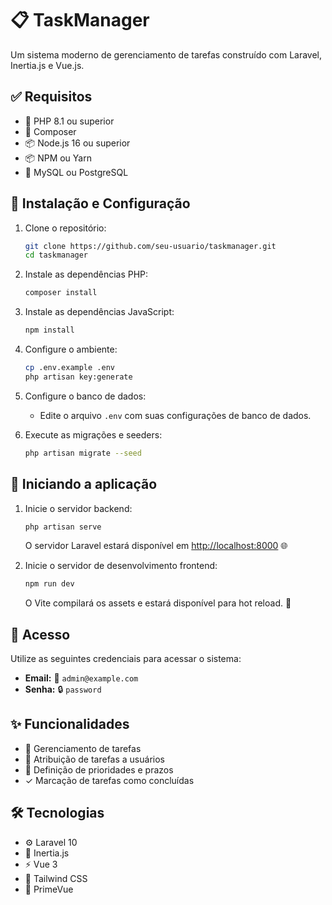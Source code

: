 # 📋 TaskManager

Um sistema moderno de gerenciamento de tarefas construído com Laravel, Inertia.js e Vue.js.

## ✅ Requisitos

- 🐘 PHP 8.1 ou superior
- 🎼 Composer
- 📦 Node.js 16 ou superior
- 📦 NPM ou Yarn
- 💾 MySQL ou PostgreSQL

## 🚀 Instalação e Configuração

1. Clone o repositório:
   ```sh
   git clone https://github.com/seu-usuario/taskmanager.git
   cd taskmanager
   ```

2. Instale as dependências PHP:
   ```sh
   composer install
   ```

3. Instale as dependências JavaScript:
   ```sh
   npm install
   ```

4. Configure o ambiente:
   ```sh
   cp .env.example .env
   php artisan key:generate
   ```

5. Configure o banco de dados:
   - Edite o arquivo `.env` com suas configurações de banco de dados.

6. Execute as migrações e seeders:
   ```sh
   php artisan migrate --seed
   ```

## 🔌 Iniciando a aplicação

1. Inicie o servidor backend:
   ```sh
   php artisan serve
   ```
   O servidor Laravel estará disponível em [http://localhost:8000](http://localhost:8000) 🌐

2. Inicie o servidor de desenvolvimento frontend:
   ```sh
   npm run dev
   ```
   O Vite compilará os assets e estará disponível para hot reload. 🔄

## 🔑 Acesso

Utilize as seguintes credenciais para acessar o sistema:

- **Email:** 📧 `admin@example.com`
- **Senha:** 🔒 `password`

## ✨ Funcionalidades

- 📝 Gerenciamento de tarefas
- 👥 Atribuição de tarefas a usuários
- 🔴 Definição de prioridades e prazos
- ✓ Marcação de tarefas como concluídas

## 🛠️ Tecnologias

- ⚙️ Laravel 10
- 🔄 Inertia.js
- ⚡ Vue 3
- 🎨 Tailwind CSS
- 💅 PrimeVue

